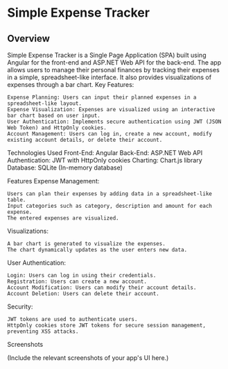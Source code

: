 # Simple Expense Tracker
## Overview

Simple Expense Tracker is a Single Page Application (SPA) built using Angular for the front-end and ASP.NET Web API for the back-end. The app allows users to manage their personal finances by tracking their expenses in a simple, spreadsheet-like interface. It also provides visualizations of expenses through a bar chart.
Key Features:

    Expense Planning: Users can input their planned expenses in a spreadsheet-like layout.
    Expense Visualization: Expenses are visualized using an interactive bar chart based on user input.
    User Authentication: Implements secure authentication using JWT (JSON Web Token) and HttpOnly cookies.
    Account Management: Users can log in, create a new account, modify existing account details, or delete their account.

Technologies Used
    Front-End: Angular
    Back-End: ASP.NET Web API
    Authentication: JWT with HttpOnly cookies
    Charting: Chart.js library
    Database: SQLite (In-memory database)

Features
Expense Management:

    Users can plan their expenses by adding data in a spreadsheet-like table.
    Input categories such as category, description and amount for each expense.
    The entered expenses are visualized.

Visualizations:

    A bar chart is generated to visualize the expenses.
    The chart dynamically updates as the user enters new data.

User Authentication:

    Login: Users can log in using their credentials.
    Registration: Users can create a new account.
    Account Modification: Users can modify their account details.
    Account Deletion: Users can delete their account.

Security:

    JWT tokens are used to authenticate users.
    HttpOnly cookies store JWT tokens for secure session management, preventing XSS attacks.

Screenshots

(Include the relevant screenshots of your app's UI here.)
